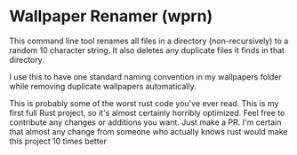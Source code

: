 # Wallpaper Renamer (wprn)
This command line tool renames all files in a directory (non-recursively) to a random 10 character string.
It also deletes any duplicate files it finds in that directory.

I use this to have one standard naming convention in my wallpapers folder while removing duplicate wallpapers automatically.

This is probably some of the worst rust code you've ever read. This is my first full Rust project, so it's almost certainly horribly optimized.
Feel free to contribute any changes or additions you want. Just make a PR. I'm certain that almost any change from someone who actually knows rust would make this project 10 times better
